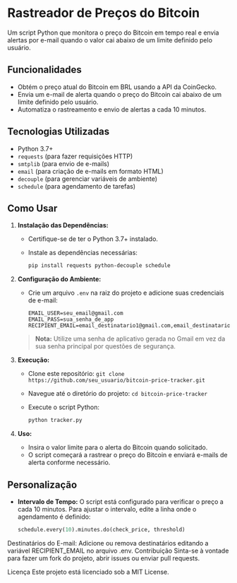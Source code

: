 # Rastreador de Preços do Bitcoin

Um script Python que monitora o preço do Bitcoin em tempo real e envia alertas por e-mail quando o valor cai abaixo de um limite definido pelo usuário.

## Funcionalidades

- Obtém o preço atual do Bitcoin em BRL usando a API da CoinGecko.
- Envia um e-mail de alerta quando o preço do Bitcoin cai abaixo de um limite definido pelo usuário.
- Automatiza o rastreamento e envio de alertas a cada 10 minutos.

## Tecnologias Utilizadas

- Python 3.7+
- `requests` (para fazer requisições HTTP)
- `smtplib` (para envio de e-mails)
- `email` (para criação de e-mails em formato HTML)
- `decouple` (para gerenciar variáveis de ambiente)
- `schedule` (para agendamento de tarefas)

## Como Usar

1. **Instalação das Dependências:**
   - Certifique-se de ter o Python 3.7+ instalado.
   - Instale as dependências necessárias:

     ```sh
     pip install requests python-decouple schedule
     ```

2. **Configuração do Ambiente:**
   - Crie um arquivo `.env` na raiz do projeto e adicione suas credenciais de e-mail:

     ```env
     EMAIL_USER=seu_email@gmail.com
     EMAIL_PASS=sua_senha_de_app
     RECIPIENT_EMAIL=email_destinatario1@gmail.com,email_destinatario2@gmail.com
     ```

   > **Nota:** Utilize uma senha de aplicativo gerada no Gmail em vez da sua senha principal por questões de segurança.

3. **Execução:**
   - Clone este repositório: `git clone https://github.com/seu_usuario/bitcoin-price-tracker.git`
   - Navegue até o diretório do projeto: `cd bitcoin-price-tracker`
   - Execute o script Python:

     ```sh
     python tracker.py
     ```

4. **Uso:**
   - Insira o valor limite para o alerta do Bitcoin quando solicitado.
   - O script começará a rastrear o preço do Bitcoin e enviará e-mails de alerta conforme necessário.

## Personalização

- **Intervalo de Tempo:** O script está configurado para verificar o preço a cada 10 minutos. Para ajustar o intervalo, edite a linha onde o agendamento é definido:

  ```python
  schedule.every(10).minutes.do(check_price, threshold)
Destinatários do E-mail: Adicione ou remova destinatários editando a variável RECIPIENT_EMAIL no arquivo .env.
Contribuição
Sinta-se à vontade para fazer um fork do projeto, abrir issues ou enviar pull requests.

Licença
Este projeto está licenciado sob a MIT License.
